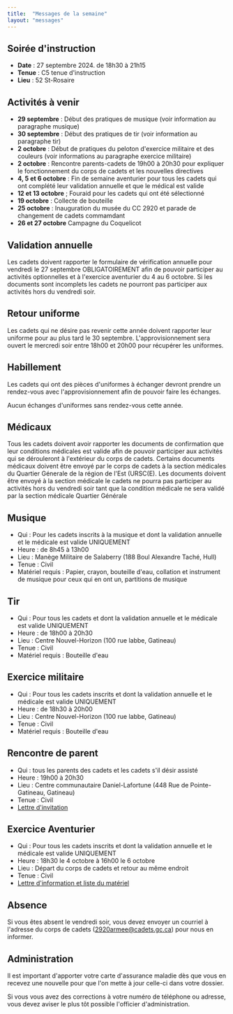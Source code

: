 ```yaml
---
title:  "Messages de la semaine"
layout: "messages"
---
```

 
## Soirée d'instruction  

- **Date** : 27 septembre 2024. de 18h30 à 21h15
- **Tenue** : C5 tenue d'instruction
- **Lieu** : 52 St-Rosaire
 
## Activités à venir

- **29 septembre** : Début des pratiques de musique (voir information au paragraphe musique)
- **30 septembre** : Début des pratiques de tir (voir information au paragraphe tir)
- **2 octobre** : Début de pratiques du peloton d'exercice militaire et des couleurs (voir informations au paragraphe exercice militaire)
- **2 octobre** : Rencontre parents-cadets de 19h00 à 20h30 pour expliquer le fonctionnement du corps de cadets et les nouvelles directives
- **4, 5 et 6 octobre** : Fin de semaine aventurier pour tous les cadets qui ont complété leur validation annuelle et que le médical est valide 
- **12 et 13 octobre** ; Fouraid pour les cadets qui ont été sélectionné
- **19 octobre** : Collecte de bouteille
- **25 octobre** : Inauguration du musée du CC 2920 et parade de changement de cadets commamdant
- **26 et 27 octobre** Campagne du Coquelicot

## Validation annuelle

Les cadets doivent rapporter le formulaire de vérification annuelle pour vendredi le 27 septembre OBLIGATOIREMENT afin de pouvoir participer au activités optionnelles et à l'exercice aventurier du 4 au 6 octobre.
Si les documents sont incomplets les cadets ne pourront pas participer aux activités hors du vendredi soir. 

## Retour uniforme

Les cadets qui ne désire pas revenir cette année doivent rapporter leur uniforme pour au plus tard le 30 septembre.  L'approvisionnement sera ouvert le mercredi soir entre 18h00 et 20h00 pour récupérer les uniformes.

## Habillement

Les cadets qui ont des pièces d'uniformes à échanger devront prendre un rendez-vous avec l'approvisionnement afin de pouvoir faire les échanges.

Aucun échanges d'uniformes sans rendez-vous cette année.

## Médicaux

Tous les cadets doivent avoir rapporter les documents de confirmation que leur conditions médicales est valide afin de pouvoir participer aux activités qui se dérouleront à l'extérieur du corps de cadets. Certains documents médicaux doivent être envoyé par le corps de cadets à la section médicales du Quartier Génerale de la région de l'Est (URSC(E).  Les documents doivent être envoyé à la section médicale le cadets ne pourra pas participer au activités hors du vendredi soir tant que la condition médicale ne sera validé par la section médicale Quartier Générale

## Musique 

- Qui : Pour les cadets inscrits à la musique et dont la validation annuelle et le médicale est valide UNIQUEMENT
- Heure : de 8h45 à 13h00
- Lieu : Manège Militaire de Salaberry (188 Boul Alexandre Taché, Hull) 
- Tenue : Civil
- Matériel requis : Papier, crayon, bouteille d'eau, collation et instrument de musique pour ceux qui en ont un, partitions de musique

## Tir

- Qui : Pour tous les cadets et dont la validation annuelle et le médicale est valide UNIQUEMENT
- Heure : de 18h00 à 20h30
- Lieu : Centre Nouvel-Horizon (100 rue labbe, Gatineau) 
- Tenue : Civil
- Matériel requis : Bouteille d'eau

## Exercice militaire

- Qui : Pour tous les cadets inscrits et dont la validation annuelle et le médicale est valide UNIQUEMENT
- Heure : de 18h30 à 20h00
- Lieu : Centre Nouvel-Horizon (100 rue labbe, Gatineau) 
- Tenue : Civil
- Matériel requis : Bouteille d'eau

## Rencontre de parent

- Qui : tous les parents des cadets et les cadets s'il désir assisté
- Heure : 19h00 à 20h30
- Lieu : Centre communautaire Daniel-Lafortune (448 Rue de Pointe-Gatineau, Gatineau)
- Tenue : Civil
- [Lettre d'invitation](ttps://drive.google.com/file/d/1Inwj-_iqngMAuosnhDhbX2jJ38eCRxs0/view?usp=sharing)

## Exercice Aventurier

- Qui : Pour tous les cadets inscrits et dont la validation annuelle et le médicale est valide UNIQUEMENT
- Heure : 18h30 le 4 octobre à 16h00 le 6 octobre
- Lieu : Départ du corps de cadets et retour au même endroit
- Tenue : Civil
- [Lettre d'information et liste du matériel](https://drive.google.com/file/d/1MqZHS0uYjU7aKeoeUDn21wnklUXizNFH/view?usp=sharing])


## Absence

Si vous êtes absent le vendredi soir, vous devez envoyer un courriel à l'adresse du corps de cadets (<2920armee@cadets.gc.ca>) pour nous en informer.

## Administration

Il est important d'apporter votre carte d'assurance maladie dès que vous en recevez une nouvelle pour que l'on mette à jour celle-ci dans votre dossier.

Si vous vous avez des corrections à votre numéro de téléphone ou adresse, vous devez aviser le plus tôt possible l'officier d'administration. 

